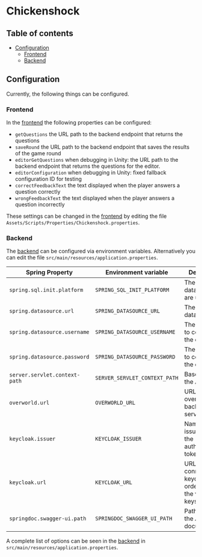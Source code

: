 # Chickenshock

## Table of contents

<!-- TOC -->
* [Configuration](#configuration)
  * [Frontend](#frontend)
  * [Backend](#backend)
<!-- TOC -->

## Configuration

Currently, the following things can be configured.

### Frontend

In the [frontend](https://github.com/Gamify-IT/chickenshock) the following properties can be configured:

- `getQuestions` the URL path to the backend endpoint that returns the questions
- `saveRound` the URL path to the backend endpoint that saves the results of the game round
- `editorGetQuestions` when debugging in Unity: the URL path to the backend endpoint that returns the questions for the editor.
- `editorConfiguration` when debugging in Unity: fixed fallback configuration ID for testing
- `correctFeedbackText` the text displayed when the player answers a question correctly
- `wrongFeedbackText` the text displayed when the player answers a question incorrectly

These settings can be changed in the [frontend](https://github.com/Gamify-IT/chickenshock) by editing the file `Assets/Scripts/Properties/Chickenshock.properties`.

### Backend

The [backend](https://github.com/Gamify-IT/chickenshock-backend) can be configured via environment variables.
Alternatively you can edit the file `src/main/resources/application.properties`.

| Spring Property               | Environment variable          | Description                                                      | Default value                                |
|-------------------------------|-------------------------------|------------------------------------------------------------------|----------------------------------------------|
| `spring.sql.init.platform`    | `SPRING_SQL_INIT_PLATFORM`    | The kind of database you are using                               | `postgres`                                   |
| `spring.datasource.url`       | `SPRING_DATASOURCE_URL`       | The URL to the database                                          | `jdbc:postgresql://localhost:5432/postgres`  |
| `spring.datasource.username`  | `SPRING_DATASOURCE_USERNAME`  | The username to connect to the database                          | `postgres`                                   |
| `spring.datasource.password`  | `SPRING_DATASOURCE_PASSWORD`  | The password to connect to the database                          | `postgres`                                   |
| `server.servlet.context-path` | `SERVER_SERVLET_CONTEXT_PATH` | Base path for the API                                            | `/api/v1`                                    |
| `overworld.url`               | `OVERWORLD_URL`               | URL of the overworld backend service                             | `http://localhost/overworld/api/v1`          |
| `keycloak.issuer`             | `KEYCLOAK_ISSUER`             | Name of the issuer used in the authentication tokens             | `http://localhost/keycloak/realms/Gamify-IT` |
| `keycloak.url`                | `KEYCLOAK_URL`                | URL to connect to keycloak in order to fetch the validation keys | `http://localhost/keycloak/realms/Gamify-IT` |
| `springdoc.swagger-ui.path`   | `SPRINGDOC_SWAGGER_UI_PATH`   | Path to serve the API documentation                              | `/swagger-ui`                                |

A complete list of options can be seen in the [backend](https://github.com/Gamify-IT/chickenshock-backend) in `src/main/resources/application.properties`.
